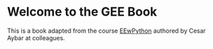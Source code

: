 # Welcome to the GEE Book

This is a book adapted from the course [EEwPython](https://github.com/csaybar/EEwPython) authored by Cesar Aybar at colleagues.

```{tableofcontents}
```
